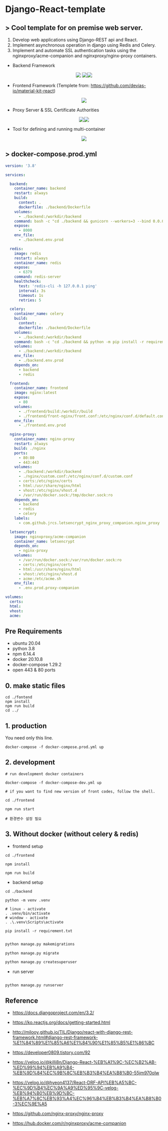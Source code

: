 # Django-React-template

## > Cool template for on premise web server.

1. Develop web applications using Django-REST api and React.
2. Implement asynchronous operation in django using Redis and Celery.
3. Implement and automate SSL authentication tasks using the nginxproxy/acme-companion and nginxproxy/nginx-proxy containers.

- Backend Framework
<center>
<img src="https://img.shields.io/badge/Dajngo-092E20?style=flat-square&logo=django&logoColor=white"/></a>
<img src="https://img.shields.io/badge/Celery-37814A?style=flat-square&logo=Celery&logoColor=white"/></a><img src="https://img.shields.io/badge/Redis-DC382D?style=flat-square&logo=Redis&logoColor=white"/></a> 
</center>

- Frontend Framework (Templete from: https://github.com/devias-io/material-kit-react)
<center>
<img src="https://img.shields.io/badge/React-61DAFB?style=flat-square&logo=React&logoColor=black"/></a>
</center>

- Proxy Server & SSL Certificate Authorities
<center>
<img src="https://img.shields.io/badge/Nginx-009639?style=flat-square&logo=Nginx&logoColor=white"/></a><img src="https://img.shields.io/badge/Let's Encrypt-003A70?style=flat-square&logo=letsencrypt&logoColor=white"/></a>
</center>

- Tool for defining and running multi-container
<center>
<img src="https://img.shields.io/badge/Docker compose-2496ED?style=flat-square&logo=Docker&logoColor=white"/></a>
</center>

## > docker-compose.prod.yml

```yml
version: '3.8'

services:

  backend:
    container_name: backend
    restart: always
    build:
      context: .
      dockerfile: ./backend/Dockerfile
    volumes:
      - ./backend:/workdir/backend
    command: bash -c "cd ./backend && gunicorn --workers=3 --bind 0.0.0.0:8000 --preload backend.wsgi:application"
    expose:
      - 8000
    env_file:
      - ./backend.env.prod

  redis:
    image: redis
    restart: always
    container_name: redis
    expose:
      - 6379
    command: redis-server
    healthcheck:
      test: 'redis-cli -h 127.0.0.1 ping'
      interval: 3s
      timeout: 1s
      retries: 5

  celery:
    container_name: celery
    build:
      context: .
      dockerfile: ./backend/Dockerfile
    volumes:
      - ./backend:/workdir/backend
    command: bash -c "cd ./backend && python -m pip install -r requirements.txt && celery -A backend worker -l info"
    volumes:
      - ./backend:/workdir/backend
    env_file:
      - ./backend.env.prod
    depends_on:
      - backend
      - redis

  frontend:
    container_name: frontend
    image: nginx:latest
    expose:
      - 80
    volumes:
      - ./frontend/build:/workdir/build
      - ./frontend/front-nginx/front.conf:/etc/nginx/conf.d/default.conf
    env_file:
      - ./frontend.env.prod

  nginx-proxy:
    container_name: nginx-proxy
    restart: always
    build: ./nginx
    ports:
      - 80:80
      - 443:443
    volumes:
      - ./backend:/workdir/backend
      - ./nginx/custom.conf:/etc/nginx/conf.d/custom.conf
      - certs:/etc/nginx/certs
      - html:/usr/share/nginx/html
      - vhost:/etc/nginx/vhost.d
      - /var/run/docker.sock:/tmp/docker.sock:ro
    depends_on:
      - backend
      - redis
      - celery
    labels:
      - com.github.jrcs.letsencrypt_nginx_proxy_companion.nginx_proxy

  letsencrypt:
    image: nginxproxy/acme-companion
    container_name: letsencrypt
    depends_on:
      - nginx-proxy
    volumes:
      - /var/run/docker.sock:/var/run/docker.sock:ro
      - certs:/etc/nginx/certs
      - html:/usr/share/nginx/html
      - vhost:/etc/nginx/vhost.d
      - acme:/etc/acme.sh
    env_file:
      - .env.prod.proxy-companion

volumes:
  certs:
  html:
  vhost:
  acme:
```

## Pre Requirements

- ubuntu 20.04
- python 3.8
- npm 6.14.4
- docker 20.10.8
- docker-compose 1.29.2
- open 443 & 80 ports

## 0. make static files

```shell
cd ./fontend
npm install
npm run build
cd ../
```

## 1. production

You need only this line.

```shell
docker-compose -f docker-compose.prod.yml up
```

## 2. development

```shell
# run development docker containers

docker-compose -f docker-compose-dev.yml up

# if you want to find new version of front codes, follow the shell.

cd ./frontend

npm run start

# 환경변수 설정 필요

```

## 3. Without docker (without celery & redis)

- frontend setup

```shell
cd ./frontend

npm install

npm run build
```

- backend setup

```shell
cd ./backend

python -m venv .venv

# linux - activate
. .venv/bin/activate
# window - activate
. .\.venv\Scripts\activate

pip install -r requirement.txt
```

```python

python manage.py makemigrations

python manage.py migrate

python manage.py createsuperuser

```

- run server

```

python manage.py runserver

```

## Reference

- https://docs.djangoproject.com/en/3.2/
- https://ko.reactjs.org/docs/getting-started.html
- http://milooy.github.io/TIL/Django/react-with-django-rest-framework.html#django-rest-framework-%E1%84%89%E1%85%A6%E1%84%90%E1%85%B5%E1%86%BC
- https://developer0809.tistory.com/92
- https://velog.io/@killi8n/Django-React-%EB%A1%9C-%EC%B2%AB-%ED%99%94%EB%A9%B4-%EB%9D%84%EC%9B%8C%EB%B3%B4%EA%B8%B0-55jm970olw

- https://velog.io/@hyeon4137/React-DRF-API%EB%A5%BC-%EC%9D%B4%EC%9A%A9%ED%95%9C-velog-%EB%94%B0%EB%9D%BC-%EB%A7%8C%EB%93%A4%EC%96%B4%EB%B3%B4%EA%B8%B0-3%EC%9E%A5
- https://github.com/nginx-proxy/nginx-proxy
- https://hub.docker.com/r/nginxproxy/acme-companion
